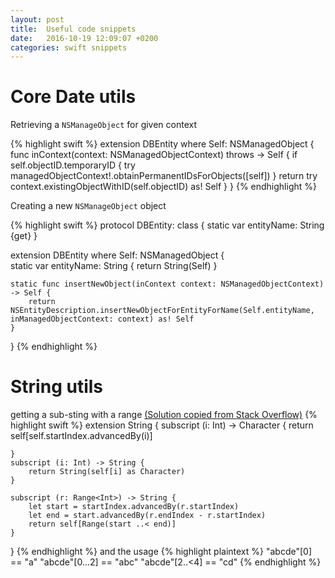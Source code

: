 ```yaml
---
layout: post
title:  Useful code snippets
date:   2016-10-19 12:09:07 +0200
categories: swift snippets
---
```


# Core Date utils
Retrieving a `NSManageObject` for given context

{% highlight swift %}
extension DBEntity where Self: NSManagedObject {
    func inContext(context: NSManagedObjectContext) throws -> Self {
        if self.objectID.temporaryID {
            try managedObjectContext!.obtainPermanentIDsForObjects([self])
        }
        return try context.existingObjectWithID(self.objectID) as! Self
    }
}
{% endhighlight %}

Creating a new `NSManageObject` object

{% highlight swift %}
protocol DBEntity: class {
    static var entityName: String {get}
}

extension DBEntity where Self: NSManagedObject {   
    static var entityName: String {
        return String(Self)
    }
    
    static func insertNewObject(inContext context: NSManagedObjectContext) -> Self {
        return NSEntityDescription.insertNewObjectForEntityForName(Self.entityName, inManagedObjectContext: context) as! Self
    }
}
{% endhighlight %}

# String utils
getting a sub-sting with a range [(Solution copied from Stack Overflow)](http://stackoverflow.com/questions/24092884/get-nth-character-of-a-string-in-swift-programming-language)
{% highlight swift %}
extension String {
    subscript (i: Int) -> Character {
        return self[self.startIndex.advancedBy(i)]
  
    }
    subscript (i: Int) -> String {
        return String(self[i] as Character)
    }

    subscript (r: Range<Int>) -> String {
        let start = startIndex.advancedBy(r.startIndex)
        let end = start.advancedBy(r.endIndex - r.startIndex)
        return self[Range(start ..< end)]
    }
}
{% endhighlight %}
and the usage
{% highlight plaintext %}
"abcde"[0] == "a"
"abcde"[0...2] == "abc"
"abcde"[2..<4] == "cd"
{% endhighlight %}

